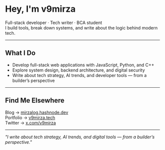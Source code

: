 # Hey, I'm v9mirza

Full-stack developer · Tech writer · BCA student  
I build tools, break down systems, and write about the logic behind modern tech.

---

## What I Do

- Develop full-stack web applications with JavaScript, Python, and C++
- Explore system design, backend architecture, and digital security
- Write about tech strategy, AI trends, and developer tools — from a builder’s perspective

---

## Find Me Elsewhere

Blog      → [mirzalog.hashnode.dev](https://mirzalog.hashnode.dev)  
Portfolio → [v9mirza.tech](https://v9mirza.tech)  
Twitter   → [x.com/v9mirza](https://x.com/v9mirza)

---

*"I write about tech strategy, AI trends, and digital tools — from a builder’s perspective."*
